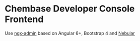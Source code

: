 # Chembase Developer Console Frontend

Use [ngx-admin](https://github.com/akveo/ngx-admin) based on Angular 6+, Bootstrap 4 and [Nebular](https://github.com/akveo/nebular)
